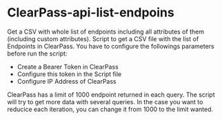 # ClearPass-api-list-endpoins
Get a CSV with whole list of endpoints including all attributes of them (including custom attributes).
Script to get a CSV file with the list of Endpoints in ClearPass. You have to configure the followings parameters before run the script:
* Create a Bearer Token in ClearPass
* Configure this token in the Script file
* Configure IP Address of ClearPass

ClearPass has a limit of 1000 endpoint returned in each query. The script will try to get more data with several queries. In the case you want to reducice each iteration, you can change it from 1000 to the limit wanted.
